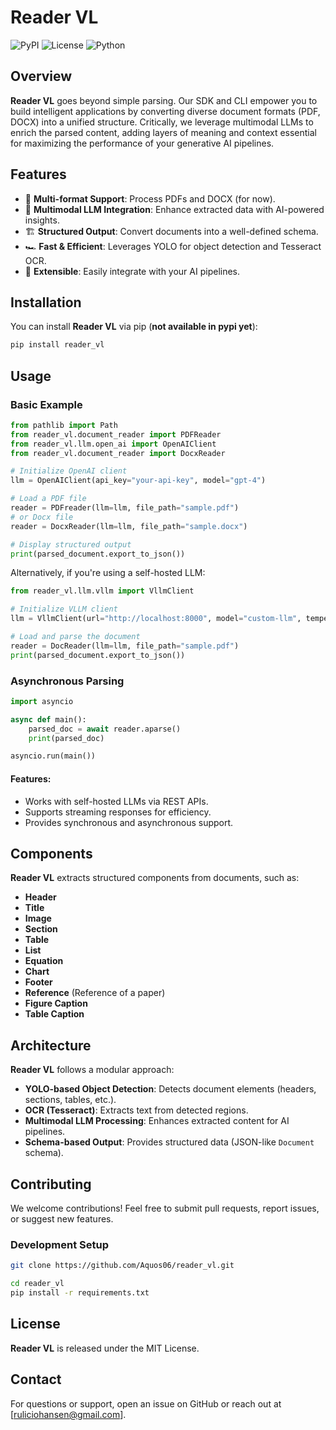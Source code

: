 # Reader VL

![PyPI](https://img.shields.io/pypi/v/reader_vl) ![License](https://img.shields.io/github/license/yourusername/reader_vl) ![Python](https://img.shields.io/badge/python-3.8%2B-blue)

## Overview

**Reader VL** goes beyond simple parsing. Our SDK and CLI empower you to build intelligent applications by converting diverse document formats (PDF, DOCX) into a unified structure. Critically, we leverage multimodal LLMs to enrich the parsed content, adding layers of meaning and context essential for maximizing the performance of your generative AI pipelines.

## Features

- 📄 **Multi-format Support**: Process PDFs and DOCX (for now).
- 🤖 **Multimodal LLM Integration**: Enhance extracted data with AI-powered insights.
- 🏗 **Structured Output**: Convert documents into a well-defined schema.
- 🏎 **Fast & Efficient**: Leverages YOLO for object detection and Tesseract OCR.
- 🔧 **Extensible**: Easily integrate with your AI pipelines.

## Installation

You can install **Reader VL** via pip (**not available in pypi yet**):

```bash
pip install reader_vl
```

## Usage

### Basic Example

```python
from pathlib import Path
from reader_vl.document_reader import PDFReader 
from reader_vl.llm.open_ai import OpenAIClient
from reader_vl.document_reader import DocxReader

# Initialize OpenAI client
llm = OpenAIClient(api_key="your-api-key", model="gpt-4")

# Load a PDF file
reader = PDFreader(llm=llm, file_path="sample.pdf")
# or Docx file
reader = DocxReader(llm=llm, file_path="sample.docx")

# Display structured output
print(parsed_document.export_to_json())
```

Alternatively, if you're using a self-hosted LLM:

```python
from reader_vl.llm.vllm import VllmClient

# Initialize VLLM client
llm = VllmClient(url="http://localhost:8000", model="custom-llm", temperature=0.7, max_tokens=512)

# Load and parse the document
reader = DocReader(llm=llm, file_path="sample.pdf")
print(parsed_document.export_to_json())
```

### Asynchronous Parsing

```python
import asyncio

async def main():
    parsed_doc = await reader.aparse()
    print(parsed_doc)

asyncio.run(main())
```
#### Features:
- Works with self-hosted LLMs via REST APIs.
- Supports streaming responses for efficiency.
- Provides synchronous and asynchronous support.

## Components

**Reader VL** extracts structured components from documents, such as:

- **Header** 
- **Title** 
- **Image** 
- **Section** 
- **Table** 
- **List** 
- **Equation**
- **Chart** 
- **Footer** 
- **Reference** (Reference of a paper)
- **Figure Caption**
- **Table Caption**

## Architecture

**Reader VL** follows a modular approach:

- **YOLO-based Object Detection**: Detects document elements (headers, sections, tables, etc.).
- **OCR (Tesseract)**: Extracts text from detected regions.
- **Multimodal LLM Processing**: Enhances extracted content for AI pipelines.
- **Schema-based Output**: Provides structured data (JSON-like `Document` schema).

## Contributing

We welcome contributions! Feel free to submit pull requests, report issues, or suggest new features.

### Development Setup

```bash
git clone https://github.com/Aquos06/reader_vl.git

cd reader_vl
pip install -r requirements.txt
```

## License

**Reader VL** is released under the MIT License.

## Contact
For questions or support, open an issue on GitHub or reach out at [ruliciohansen@gmail.com].


